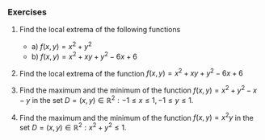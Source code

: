 ---
---

### Exercises
1. Find the local extrema of the following functions

	- a) $f(x,y) = x^2+y^2$
	- b) $f(x,y) = x^2+xy+y^2-6x+6$
	
2. Find the local extrema of the function $f(x,y) = x^2+xy+y^2-6x+6$

3. Find the maximum and the minimum of the function $f(x, y) = x^2 + y^2 - x - y$ in the set $D = {(x, y) \in \mathbb{R}^2 : -1 \leq x \leq 1, -1 \leq y \leq 1}$.

4. Find the maximum and the minimum of the function $f(x, y) = x^2y$ in the set $D = {(x, y) \in \mathbb{R}^2 : x^2 + y^2 \leq 1}$.
